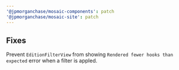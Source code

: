 ```yaml
---
'@jpmorganchase/mosaic-components': patch
'@jpmorganchase/mosaic-site': patch
---
```


## Fixes

Prevent `EditionFilterView` from showing `Rendered fewer hooks than expected` error when a filter is appled.
